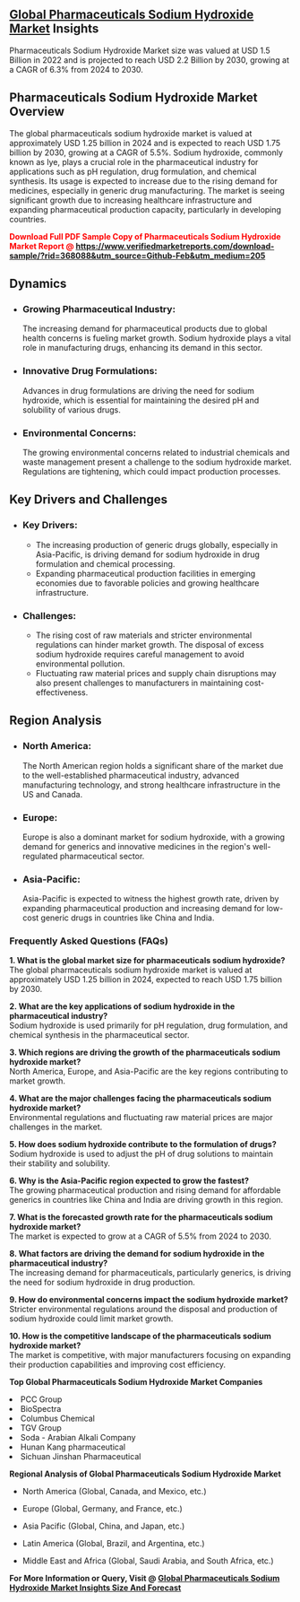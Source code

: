 <h2><a href="https://www.verifiedmarketreports.com/download-sample/?rid=368088&amp;utm_source=Github&amp;utm_medium=205" target="_blank">Global Pharmaceuticals Sodium Hydroxide Market</a> Insights</h2><p>Pharmaceuticals Sodium Hydroxide Market size was valued at USD 1.5 Billion in 2022 and is projected to reach USD 2.2 Billion by 2030, growing at a CAGR of 6.3% from 2024 to 2030.</p><p> <h2>Pharmaceuticals Sodium Hydroxide Market Overview</h2> <p>The global pharmaceuticals sodium hydroxide market is valued at approximately USD 1.25 billion in 2024 and is expected to reach USD 1.75 billion by 2030, growing at a CAGR of 5.5%. Sodium hydroxide, commonly known as lye, plays a crucial role in the pharmaceutical industry for applications such as pH regulation, drug formulation, and chemical synthesis. Its usage is expected to increase due to the rising demand for medicines, especially in generic drug manufacturing. The market is seeing significant growth due to increasing healthcare infrastructure and expanding pharmaceutical production capacity, particularly in developing countries.</p> <p><strong><p><span class=""><span style="color: #ff0000;"><strong>Download Full PDF Sample Copy of Pharmaceuticals Sodium Hydroxide Market Report</strong> @ </span><a href="https://www.verifiedmarketreports.com/download-sample/?rid=368088&amp;utm_source=Github-Feb&amp;utm_medium=205" target="_blank">https://www.verifiedmarketreports.com/download-sample/?rid=368088&amp;utm_source=Github-Feb&amp;utm_medium=205</a></span></p></strong></p> <h2>Dynamics</h2> <ul> <li><h3>Growing Pharmaceutical Industry:</h3> The increasing demand for pharmaceutical products due to global health concerns is fueling market growth. Sodium hydroxide plays a vital role in manufacturing drugs, enhancing its demand in this sector.</li> <li><h3>Innovative Drug Formulations:</h3> Advances in drug formulations are driving the need for sodium hydroxide, which is essential for maintaining the desired pH and solubility of various drugs.</li> <li><h3>Environmental Concerns:</h3> The growing environmental concerns related to industrial chemicals and waste management present a challenge to the sodium hydroxide market. Regulations are tightening, which could impact production processes.</li> </ul> <h2>Key Drivers and Challenges</h2> <ul> <li><h3>Key Drivers:</h3> <ul> <li>The increasing production of generic drugs globally, especially in Asia-Pacific, is driving demand for sodium hydroxide in drug formulation and chemical processing.</li> <li>Expanding pharmaceutical production facilities in emerging economies due to favorable policies and growing healthcare infrastructure.</li> </ul> </li> <li><h3>Challenges:</h3> <ul> <li>The rising cost of raw materials and stricter environmental regulations can hinder market growth. The disposal of excess sodium hydroxide requires careful management to avoid environmental pollution.</li> <li>Fluctuating raw material prices and supply chain disruptions may also present challenges to manufacturers in maintaining cost-effectiveness.</li> </ul> </li> </ul> <h2>Region Analysis</h2> <ul> <li><h3>North America:</h3> The North American region holds a significant share of the market due to the well-established pharmaceutical industry, advanced manufacturing technology, and strong healthcare infrastructure in the US and Canada.</li> <li><h3>Europe:</h3> Europe is also a dominant market for sodium hydroxide, with a growing demand for generics and innovative medicines in the region's well-regulated pharmaceutical sector.</li> <li><h3>Asia-Pacific:</h3> Asia-Pacific is expected to witness the highest growth rate, driven by expanding pharmaceutical production and increasing demand for low-cost generic drugs in countries like China and India.</li> </ul> <h3>Frequently Asked Questions (FAQs)</h3> <p><strong>1. What is the global market size for pharmaceuticals sodium hydroxide?</strong><br> The global pharmaceuticals sodium hydroxide market is valued at approximately USD 1.25 billion in 2024, expected to reach USD 1.75 billion by 2030.</p> <p><strong>2. What are the key applications of sodium hydroxide in the pharmaceutical industry?</strong><br> Sodium hydroxide is used primarily for pH regulation, drug formulation, and chemical synthesis in the pharmaceutical sector.</p> <p><strong>3. Which regions are driving the growth of the pharmaceuticals sodium hydroxide market?</strong><br> North America, Europe, and Asia-Pacific are the key regions contributing to market growth.</p> <p><strong>4. What are the major challenges facing the pharmaceuticals sodium hydroxide market?</strong><br> Environmental regulations and fluctuating raw material prices are major challenges in the market.</p> <p><strong>5. How does sodium hydroxide contribute to the formulation of drugs?</strong><br> Sodium hydroxide is used to adjust the pH of drug solutions to maintain their stability and solubility.</p> <p><strong>6. Why is the Asia-Pacific region expected to grow the fastest?</strong><br> The growing pharmaceutical production and rising demand for affordable generics in countries like China and India are driving growth in this region.</p> <p><strong>7. What is the forecasted growth rate for the pharmaceuticals sodium hydroxide market?</strong><br> The market is expected to grow at a CAGR of 5.5% from 2024 to 2030.</p> <p><strong>8. What factors are driving the demand for sodium hydroxide in the pharmaceutical industry?</strong><br> The increasing demand for pharmaceuticals, particularly generics, is driving the need for sodium hydroxide in drug production.</p> <p><strong>9. How do environmental concerns impact the sodium hydroxide market?</strong><br> Stricter environmental regulations around the disposal and production of sodium hydroxide could limit market growth.</p> <p><strong>10. How is the competitive landscape of the pharmaceuticals sodium hydroxide market?</strong><br> The market is competitive, with major manufacturers focusing on expanding their production capabilities and improving cost efficiency.</p> </p><p><strong>Top Global Pharmaceuticals Sodium Hydroxide Market Companies</strong></p><div data-test-id=""><p><li>PCC Group</li><li> BioSpectra</li><li> Columbus Chemical</li><li> TGV Group</li><li> Soda - Arabian Alkali Company</li><li> Hunan Kang pharmaceutical</li><li> Sichuan Jinshan Pharmaceutical</li></p><div><strong>Regional Analysis of&nbsp;Global Pharmaceuticals Sodium Hydroxide Market</strong></div><ul><li dir="ltr"><p dir="ltr">North America&nbsp;(Global, Canada, and Mexico, etc.)</p></li><li dir="ltr"><p dir="ltr">Europe (Global, Germany, and France, etc.)</p></li><li dir="ltr"><p dir="ltr">Asia Pacific&nbsp;(Global, China, and Japan, etc.)</p></li><li dir="ltr"><p dir="ltr">Latin America&nbsp;(Global, Brazil, and Argentina, etc.)</p></li><li dir="ltr">Middle East and Africa&nbsp;(Global, Saudi Arabia, and South Africa, etc.)</li></ul><p><strong>For More Information or Query, Visit @&nbsp;</strong><strong><a href="https://www.verifiedmarketreports.com/product/pharmaceuticals-sodium-hydroxide-market-market/?utm_source=Github&amp;utm_medium=205" target="_blank">Global Pharmaceuticals Sodium Hydroxide Market Insights Size And Forecast</a></strong></p></div>
